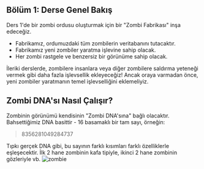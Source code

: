 ## Bölüm 1: Derse Genel Bakış

Ders 1'de bir zombi ordusu oluşturmak için bir "Zombi Fabrikası" inşa edeceğiz.

- Fabrikamız, ordumuzdaki tüm zombilerin veritabanını tutacaktır.
- Fabrikamız yeni zombiler yaratma işlevine sahip olacak.
- Her zombi rastgele ve benzersiz bir görünüme sahip olacak.

İleriki derslerde, zombilere insanlara veya diğer zombilere saldırma yeteneği vermek gibi daha fazla işlevsellik ekleyeceğiz! Ancak oraya varmadan önce, yeni zombiler yaratmanın temel işlevselliğini eklemeliyiz.

## Zombi DNA'sı Nasıl Çalışır?

Zombinin görünümü kendisinin "Zombi DNA'sına" bağlı olacaktır. Bahsettiğimiz DNA basittir - 16 basamaklı bir tam sayı, örneğin:
>8356281049284737

Tıpkı gerçek DNA gibi, bu sayının farklı kısımları farklı özelliklerle eşleşecektir. İlk 2 hane zombinin kafa tipiyle, ikinci 2 hane zombinin gözleriyle vb.
![zombie](https://user-images.githubusercontent.com/75907428/171175043-059875a3-855f-49cc-89da-797754203411.png)
